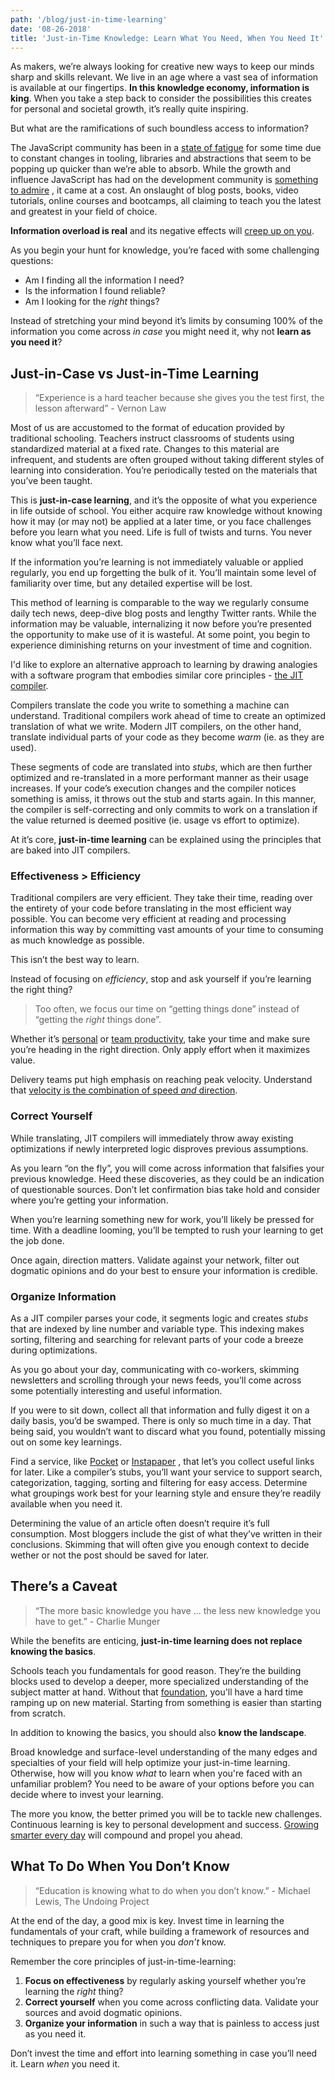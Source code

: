 ```yaml
---
path: '/blog/just-in-time-learning'
date: '08-26-2018'
title: 'Just-in-Time Knowledge: Learn What You Need, When You Need It'
---
```


As makers, we’re always looking for creative new ways to keep our minds sharp and skills relevant. We live in an age where a vast sea of information is available at our fingertips. **In this knowledge economy, information is king**. When you take a step back to consider the possibilities this creates for personal and societal growth, it’s really quite inspiring.

But what are the ramifications of such boundless access to information?

The JavaScript community has been in a [state of fatigue](https://medium.com/@ericclemmons/javascript-fatigue-48d4011b6fc4) for some time due to constant changes in tooling, libraries and abstractions that seem to be popping up quicker than we’re able to absorb. While the growth and influence JavaScript has had on the development community is [something to admire](https://medium.com/javascript-scene/why-im-thankful-for-js-fatigue-i-know-you-re-sick-of-those-words-but-this-is-different-296fae0c888f) , it came at a cost. An onslaught of blog posts, books, video tutorials, online courses and bootcamps, all claiming to teach you the latest and greatest in your field of choice.

**Information overload is real** and its negative effects will [creep up on you](https://en.wikipedia.org/wiki/Boiling_frog).

As you begin your hunt for knowledge, you’re faced with some challenging questions:

- Am I finding all the information I need?
- Is the information I found reliable?
- Am I looking for the _right_ things?

Instead of stretching your mind beyond it’s limits by consuming 100% of the information you come across _in case_ you might need it, why not **learn as you need it**?

## Just-in-Case vs Just-in-Time Learning

> “Experience is a hard teacher because she gives you the test first, the lesson afterward” - Vernon Law

Most of us are accustomed to the format of education provided by traditional schooling. Teachers instruct classrooms of students using standardized material at a fixed rate. Changes to this material are infrequent, and students are often grouped without taking different styles of learning into consideration. You’re periodically tested on the materials that you’ve been taught.

This is **just-in-case learning**, and it’s the opposite of what you experience in life outside of school. You either acquire raw knowledge without knowing how it may (or may not) be applied at a later time, or you face challenges before you learn what you need. Life is full of twists and turns. You never know what you’ll face next.

If the information you’re learning is not immediately valuable or applied regularly, you end up forgetting the bulk of it. You’ll maintain some level of familiarity over time, but any detailed expertise will be lost.

This method of learning is comparable to the way we regularly consume daily tech news, deep-dive blog posts and lengthy Twitter rants. While the information may be valuable, internalizing it now before you’re presented the opportunity to make use of it is wasteful. At some point, you begin to experience diminishing returns on your investment of time and cognition.

I'd like to explore an alternative approach to learning by drawing analogies with a software program that embodies similar core principles - [the JIT compiler](https://hacks.mozilla.org/2017/02/a-crash-course-in-just-in-time-jit-compilers/).

Compilers translate the code you write to something a machine can understand. Traditional compilers work ahead of time to create an optimized translation of what we write. Modern JIT compilers, on the other hand, translate individual parts of your code as they become _warm_ (ie. as they are used).

These segments of code are translated into _stubs_, which are then further optimized and re-translated in a more performant manner as their usage increases. If your code’s execution changes and the compiler notices something is amiss, it throws out the stub and starts again. In this manner, the compiler is self-correcting and only commits to work on a translation if the value returned is deemed positive (ie. usage vs effort to optimize).

At it’s core, **just-in-time learning** can be explained using the principles that are baked into JIT compilers.

### Effectiveness > Efficiency

Traditional compilers are very efficient. They take their time, reading over the entirety of your code before translating in the most efficient way possible. You can become very efficient at reading and processing information this way by committing vast amounts of your time to consuming as much knowledge as possible.

This isn’t the best way to learn.

Instead of focusing on _efficiency_, stop and ask yourself if you’re learning the right thing?

> Too often, we focus our time on “getting things done” instead of “getting the _right_ things done”.

Whether it’s [personal](https://hackernoon.com/productivity-by-sam-altman-5d10d72f14d1) or [team productivity](https://www.amazon.ca/Rework-Jason-Fried/dp/0307463745), take your time and make sure you’re heading in the right direction. Only apply effort when it maximizes value.

Delivery teams put high emphasis on reaching peak velocity. Understand that [velocity is the combination of speed _and_ direction](https://fs.blog/2018/03/speed-velocity/).

### Correct Yourself

While translating, JIT compilers will immediately throw away existing optimizations if newly interpreted logic disproves previous assumptions.

As you learn “on the fly”, you will come across information that falsifies your previous knowledge. Heed these discoveries, as they could be an indication of questionable sources. Don’t let confirmation bias take hold and consider where you’re getting your information.

When you’re learning something new for work, you’ll likely be pressed for time. With a deadline looming, you’ll be tempted to rush your learning to get the job done.

Once again, direction matters. Validate against your network, filter out dogmatic opinions and do your best to ensure your information is credible.

### Organize Information

As a JIT compiler parses your code, it segments logic and creates _stubs_ that are indexed by line number and variable type. This indexing makes sorting, filtering and searching for relevant parts of your code a breeze during optimizations.

As you go about your day, communicating with co-workers, skimming newsletters and scrolling through your news feeds, you’ll come across some potentially interesting and useful information.

If you were to sit down, collect all that information and fully digest it on a daily basis, you’d be swamped. There is only so much time in a day. That being said, you wouldn’t want to discard what you found, potentially missing out on some key learnings.

Find a service, like [Pocket](https://getpocket.com/) or [Instapaper](https://www.instapaper.com/u) , that let’s you collect useful links for later. Like a compiler’s stubs, you’ll want your service to support search, categorization, tagging, sorting and filtering for easy access. Determine what groupings work best for your learning style and ensure they’re readily available when you need it.

Determining the value of an article often doesn’t require it’s full consumption. Most bloggers include the gist of what they’ve written in their conclusions. Skimming that will often give you enough context to decide wether or not the post should be saved for later.

## There’s a Caveat

> “The more basic knowledge you have … the less new knowledge you have to get.” - Charlie Munger

While the benefits are enticing, **just-in-time learning does not replace knowing the basics**.

Schools teach you fundamentals for good reason. They’re the building blocks used to develop a deeper, more specialized understanding of the subject matter at hand. Without that [foundation](https://fs.blog/2013/08/choose-your-next-book/), you'll have a hard time ramping up on new material. Starting from something is easier than starting from scratch.

In addition to knowing the basics, you should also **know the landscape**.

Broad knowledge and surface-level understanding of the many edges and specialties of your field will help optimize your just-in-time learning. Otherwise, how will you know _what_ to learn when you're faced with an unfamiliar problem? You need to be aware of your options before you can decide where to invest your learning.

The more you know, the better primed you will be to tackle new challenges. Continuous learning is key to personal development and success. [Growing smarter every day](https://fs.blog/2013/05/the-buffett-formula-how-to-get-smarter/) will compound and propel you ahead.

## What To Do When You Don’t Know

> “Education is knowing what to do when you don’t know.” - Michael Lewis, The Undoing Project

At the end of the day, a good mix is key. Invest time in learning the fundamentals of your craft, while building a framework of resources and techniques to prepare you for when you _don’t_ know.

Remember the core principles of just-in-time-learning:

1.  **Focus on effectiveness** by regularly asking yourself whether you’re learning the _right_ thing?
1.  **Correct yourself** when you come across conflicting data. Validate your sources and avoid dogmatic opinions.
1.  **Organize your information** in such a way that is painless to access just as you need it.

Don’t invest the time and effort into learning something in case you’ll need it. Learn _when_ you need it.
